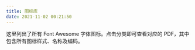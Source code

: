 ```yaml
---
title: 图标库
date: 2021-11-02 00:21:50
---
```


这里列出了所有 Font Awesome 字体图标。点击分类即可查看对应的 PDF，其中包含所有图标样式、名称及编码。
